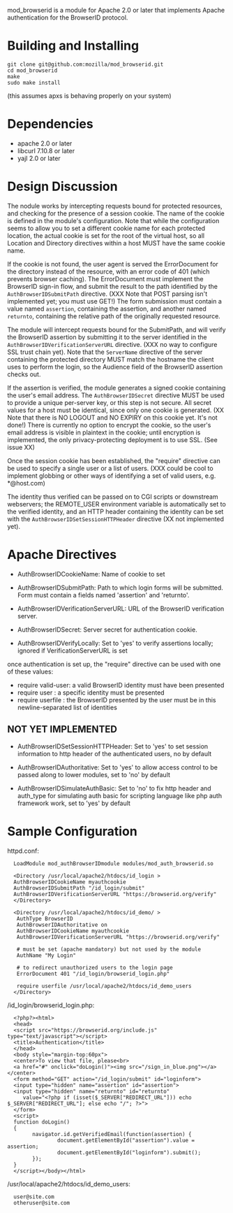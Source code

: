 mod_browserid is a module for Apache 2.0 or later that implements Apache authentication for the BrowserID protocol.

Building and Installing
=======================

```
git clone git@github.com:mozilla/mod_browserid.git
cd mod_browserid
make
sudo make install
```

(this assumes apxs is behaving properly on your system)

Dependencies
============

* apache 2.0 or later
* libcurl 7.10.8 or later
* yajl 2.0 or later

Design Discussion
=================

The nodule works by intercepting requests bound for protected resources, and checking for the presence of a session cookie.  The name of the cookie is defined in the module's configuration.  Note that while the configuration seems to allow you to set a different cookie name for each protected location, the actual cookie is set for the root of the virtual host, so all Location and Directory directives within a host MUST have the same cookie name.

If the cookie is not found, the user agent is served the ErrorDocument for the directory instead of the resource, with an error code of 401 (which prevents browser caching).  The ErrorDocument must implement the BrowserID sign-in flow, and submit the result to the path identified by the `AuthBrowserIDSubmitPath` directive.  (XXX Note that POST parsing isn't implemented yet; you must use GET!)  The form submission must contain a value named `assertion`, containing the assertion, and another named `returnto`, containing the relative path of the originally requested resource.

The module will intercept requests bound for the SubmitPath, and will verify the BrowserID assertion by submitting it to the server identified in the `AuthBrowserIDVerificationServerURL` directive. (XXX no way to configure SSL trust chain yet).  Note that the `ServerName` directive of the server containing the protected directory MUST match the hostname the client uses to perform the login, so the Audience field of the BrowserID assertion checks out.  

If the assertion is verified, the module generates a signed cookie containing the user's email address.  The `AuthBrowserIDSecret` directive MUST be used to provide a unique per-server key, or this step is not secure.  All secret values for a host must be identical, since only one cookie is generated.  (XX Note that there is NO LOGOUT and NO EXPIRY on this cookie yet.  It's not done!)  There is currently no option to encrypt the cookie, so the user's email address is visible in plaintext in the cookie; until encryption is implemented, the only privacy-protecting deployment is to use SSL.  (See issue XX)

Once the session cookie has been established, the "require" directive can be used to specify a single user or a list of users. (XXX could be cool to implement globbing or other ways of identifying a set of valid users, e.g. *@host.com)

The identity thus verified can be passed on to CGI scripts or downstream webservers; the REMOTE_USER environment variable is automatically set to the verified identity, and an HTTP header containing the identity can be set with the `AuthBrowserIDSetSessionHTTPHeader` directive (XX not implemented yet).

Apache Directives 
=================

* AuthBrowserIDCookieName:
	Name of cookie to set

* AuthBrowserIDSubmitPath:
	Path to which login forms will be submitted.  Form must contain a fields named 'assertion' and 'returnto'.

* AuthBrowserIDVerificationServerURL:
	URL of the BrowserID verification server.

* AuthBrowserIDSecret:
	Server secret for authentication cookie.

* AuthBrowserIDVerifyLocally:
	Set to 'yes' to verify assertions locally; ignored if VerificationServerURL is set

once authentication is set up, the "require" directive can be used with one of these values:

* require valid-user: a valid BrowserID identity must have been presented
* require user <someID>: a specific identity must be presented
* require userfile <path-to-file>: the BrowserID presented by the user must be in this newline-separated list of identities

NOT YET IMPLEMENTED
-------------------

* AuthBrowserIDSetSessionHTTPHeader: 
	Set to 'yes' to set session information to http header of the authenticated users, no by default

* AuthBrowserIDAuthoritative:
	Set to 'yes' to allow access control to be passed along to lower modules, set to 'no' by default

* AuthBrowserIDSimulateAuthBasic:
	Set to 'no' to fix http header and auth_type for simulating auth basic for scripting language like php auth framework work, set to 'yes' by default


Sample Configuration
====================

httpd.conf:

```
  LoadModule mod_authBrowserIDmodule modules/mod_auth_browserid.so

  <Directory /usr/local/apache2/htdocs/id_login >
  AuthBrowserIDCookieName myauthcookie
  AuthBrowserIDSubmitPath "/id_login/submit"
  AuthBrowserIDVerificationServerURL "https://browserid.org/verify"
  </Directory>
  
  <Directory /usr/local/apache2/htdocs/id_demo/ >
   AuthType BrowserID
   AuthBrowserIDAuthoritative on
   AuthBrowserIDCookieName myauthcookie
   AuthBrowserIDVerificationServerURL "https://browserid.org/verify"
  
   # must be set (apache mandatory) but not used by the module
   AuthName "My Login"
  
   # to redirect unauthorized users to the login page
   ErrorDocument 401 "/id_login/browserid_login.php"

   require userfile /usr/local/apache2/htdocs/id_demo_users
  </Directory>
```

/id_login/browserid_login.php:

```
  <?php?><html>
  <head>
  <script src="https://browserid.org/include.js" type="text/javascript"></script>
  <title>Authentication</title>
  </head>
  <body style="margin-top:60px">
  <center>To view that file, please<br>
  <a href="#" onclick="doLogin()"><img src="/sign_in_blue.png"></a></center>
  <form method="GET" action="/id_login/submit" id="loginform">
  <input type="hidden" name="assertion" id="assertion">
  <input type="hidden" name="returnto" id="returnto" 
     value="<?php if (isset($_SERVER["REDIRECT_URL"])) echo $_SERVER["REDIRECT_URL"]; else echo "/"; ?>">
  </form>
  <script>
  function doLogin()
  {
        navigator.id.getVerifiedEmail(function(assertion) {
                document.getElementById("assertion").value = assertion;
                document.getElementById("loginform").submit();
        });
  }
  </script></body></html>
```
/usr/local/apache2/htdocs/id_demo_users:

```
  user@site.com
  otheruser@site.com
```